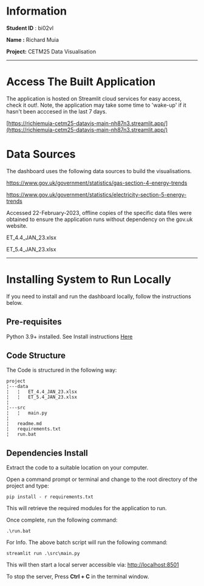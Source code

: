 
# Information

**Student ID** : bi02vl

**Name :** Richard Muia

**Project:** CETM25 Data Visualisation

---

# Access The Built Application

The application is hosted on Streamlit cloud services for easy access, check it out!.
Note, the application may take some time to 'wake-up' if it hasn't been acccesed in the last 7 days.

[https://richiemuia-cetm25-datavis-main-nh87n3.streamlit.app/](https://richiemuia-cetm25-datavis-main-nh87n3.streamlit.app/)

# Data Sources

The dashboard uses the following data sources to build the visualisations.

<https://www.gov.uk/government/statistics/gas-section-4-energy-trends>

<https://www.gov.uk/government/statistics/electricity-section-5-energy-trends>

Accessed 22-February-2023, offline copies of the specific data files were obtained to ensure the application runs without dependency on the gov.uk website.

ET_4.4_JAN_23.xlsx

ET_5.4_JAN_23.xlsx

---

# Installing System to Run Locally

If you need to install and run the dashboard locally, follow the instructions below.

## Pre-requisites

Python 3.9+ installed. See Install instructions [Here](https://wiki.python.org/moin/BeginnersGuide/Download)

## Code Structure

The Code is structured in the following way:

    project
    ¦---data
    ¦   ¦   ET_4.4_JAN_23.xlsx
    ¦   ¦   ET_5.4_JAN_23.xlsx
    ¦
    ¦---src
    ¦   ¦   main.py
    ¦
    ¦   readme.md
    ¦   requirements.txt
    ¦   run.bat

## Dependencies Install

Extract the code to a suitable location on your computer.

Open a command prompt or terminal and change to the root directory of the project and type:

    pip install - r requirements.txt

This will retrieve the required modules for the application to run.

Once complete, run the following command:

    .\run.bat

For Info. The above batch script will run the following command:

    streamlit run .\src\main.py

This will then start a local server accessible via: <http://localhost:8501>

To stop the server, Press **Ctrl + C** in the terminal window.

